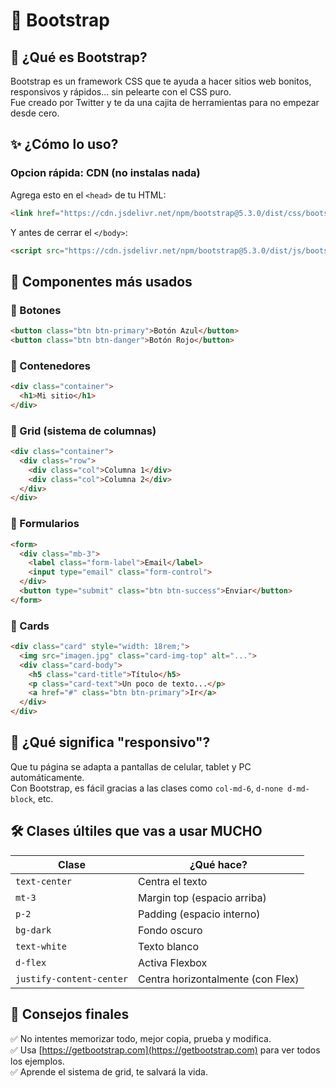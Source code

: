 # 🎨 Bootstrap

## 🧠 ¿Qué es Bootstrap?

Bootstrap es un framework CSS que te ayuda a hacer sitios web bonitos, responsivos y rápidos... sin pelearte con el CSS puro.  
Fue creado por Twitter y te da una cajita de herramientas para no empezar desde cero.

## ✨ ¿Cómo lo uso?

### Opcion rápida: CDN (no instalas nada)
Agrega esto en el `<head>` de tu HTML:
```html
<link href="https://cdn.jsdelivr.net/npm/bootstrap@5.3.0/dist/css/bootstrap.min.css" rel="stylesheet">
```

Y antes de cerrar el `</body>`:
```html
<script src="https://cdn.jsdelivr.net/npm/bootstrap@5.3.0/dist/js/bootstrap.bundle.min.js"></script>
```

## 🧱 Componentes más usados

### 🔹 Botones
```html
<button class="btn btn-primary">Botón Azul</button>
<button class="btn btn-danger">Botón Rojo</button>
```

### 🔹 Contenedores
```html
<div class="container">
  <h1>Mi sitio</h1>
</div>
```

### 🔹 Grid (sistema de columnas)
```html
<div class="container">
  <div class="row">
    <div class="col">Columna 1</div>
    <div class="col">Columna 2</div>
  </div>
</div>
```

### 🔹 Formularios
```html
<form>
  <div class="mb-3">
    <label class="form-label">Email</label>
    <input type="email" class="form-control">
  </div>
  <button type="submit" class="btn btn-success">Enviar</button>
</form>
```

### 🔹 Cards
```html
<div class="card" style="width: 18rem;">
  <img src="imagen.jpg" class="card-img-top" alt="...">
  <div class="card-body">
    <h5 class="card-title">Título</h5>
    <p class="card-text">Un poco de texto...</p>
    <a href="#" class="btn btn-primary">Ir</a>
  </div>
</div>
```


## 📱 ¿Qué significa "responsivo"?

Que tu página se adapta a pantallas de celular, tablet y PC automáticamente.  
Con Bootstrap, es fácil gracias a las clases como `col-md-6`, `d-none d-md-block`, etc.


## 🛠 Clases últiles que vas a usar MUCHO

| Clase | ¿Qué hace? |
|-------|------------|
| `text-center` | Centra el texto |
| `mt-3` | Margin top (espacio arriba) |
| `p-2` | Padding (espacio interno) |
| `bg-dark` | Fondo oscuro |
| `text-white` | Texto blanco |
| `d-flex` | Activa Flexbox |
| `justify-content-center` | Centra horizontalmente (con Flex) |


## 🎯 Consejos finales

✅ No intentes memorizar todo, mejor copia, prueba y modifica.  
✅ Usa [https://getbootstrap.com](https://getbootstrap.com) para ver todos los ejemplos.  
✅ Aprende el sistema de grid, te salvará la vida.